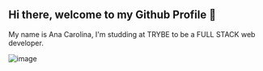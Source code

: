 ## Hi there, welcome to my Github Profile 👋

My name is Ana Carolina, I'm studding at TRYBE to be a FULL STACK web developer. 

![image](https://user-images.githubusercontent.com/113412699/208194789-269392ae-4940-409b-98ab-665232d794d5.png)
